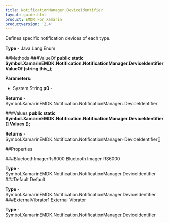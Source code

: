 ```yaml
---
title: NotificationManager.DeviceIdentifier
layout: guide.html 
product: EMDK For Xamarin 
productversion: '2.4' 
---
```

Defines specific notification devices of each type.

**Type** - Java.Lang.Enum

##Methods
###ValueOf
**public static Symbol.XamarinEMDK.Notification.NotificationManager.DeviceIdentifier ValueOf (string this_);**


        

**Parameters:** 

* System.String **p0** - 

**Returns** - Symbol.XamarinEMDK.Notification.NotificationManager+DeviceIdentifier

###Values
**public static Symbol.XamarinEMDK.Notification.NotificationManager.DeviceIdentifier[] Values ();**


        


**Returns** - Symbol.XamarinEMDK.Notification.NotificationManager+DeviceIdentifier[]

##Properties

###BluetoothImagerRs6000
Bluetooth Imager RS6000

**Type** - Symbol.XamarinEMDK.Notification.NotificationManager.DeviceIdentifier
###Default
Default

**Type** - Symbol.XamarinEMDK.Notification.NotificationManager.DeviceIdentifier
###ExternalVibrator1
External Vibrator

**Type** - Symbol.XamarinEMDK.Notification.NotificationManager.DeviceIdentifier


